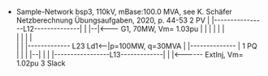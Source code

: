 * Sample-Network bsp3, 110kV, mBase:100.0 MVA, see K. Schäfer Netzberechnung Übungsaufgaben, 2020, p. 44-53
                                                        2 PV
                                                        |
                      |----------------L12--------------|
                      |                              |--|<--- G1, 70MW, Vm= 1.03pu
                      |                              | 
                      |                              | 
                      |                              |  
                      |                              |
                      |                              |  
                      |                              |
        |-------------                              L23
  Ld1<--|p=100MW, q=30MVA                            |
        |--------------                              |
      1 PQ            |                              |
                      |                              |--|
                      |                                 |
                      |-----------------L13-------------|
                                                        |
                                                        |<------ ExtInj, Vm= 1.02pu
                                                        3 Slack


